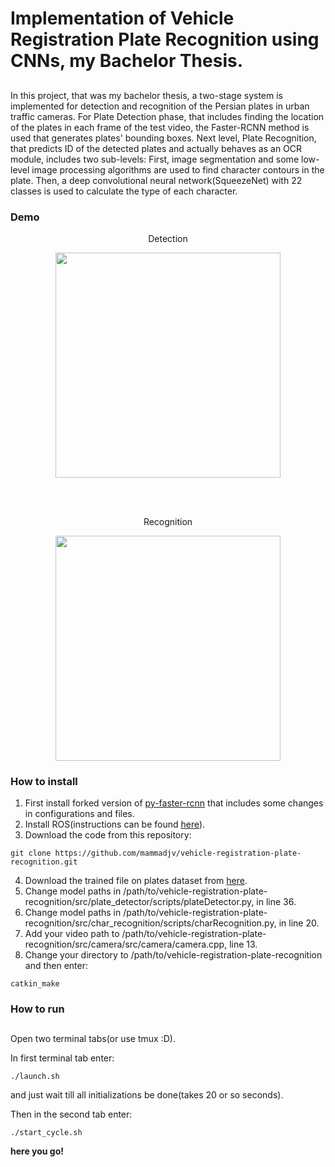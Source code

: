 # Implementation of Vehicle Registration Plate Recognition using CNNs, my Bachelor Thesis.

##
In this project, that was my bachelor thesis, a two-stage system is implemented for detection and recognition of the Persian plates in urban traffic cameras. 
For Plate Detection phase, that includes finding the location of the plates in each frame of the test video, the Faster-RCNN method is used that generates plates' bounding boxes. 
Next level, Plate Recognition, that predicts ID of the detected plates and actually behaves as an OCR module, includes two sub-levels: 
First, image segmentation and some low-level image processing algorithms are used to find character contours in the plate. Then, a deep convolutional neural network(SqueezeNet) with 22 classes is used to calculate the type of each character.

### Demo

<p align="center">
  Detection
</p>
<p align="center">
  <img src="demo/detection.gif", width="360">    
</p>

<br>
<br>
<p align="center">
  Recognition
</p>
<p align="center">
  <img src="demo/recognition.gif", width="360">    
</p>



### How to install
1. First install forked version of [py-faster-rcnn](https://github.com/mammadjv/py-faster-rcnn) that includes some changes in configurations and files.
2. Install ROS(instructions can be found [here](http://wiki.ros.org/kinetic/Installation/Ubuntu)).
3. Download the code from this repository:
```
git clone https://github.com/mammadjv/vehicle-registration-plate-recognition.git
```
4. Download the trained file on plates dataset from [here](https://drive.google.com/open?id=1reVNen-nH2G0KaQyC1WkTCn-XR1EgmpE).
5. Change model paths in /path/to/vehicle-registration-plate-recognition/src/plate_detector/scripts/plateDetector.py, in line 36.
6. Change model paths in /path/to/vehicle-registration-plate-recognition/src/char_recognition/scripts/charRecognition.py, in line 20.
7. Add your video path to /path/to/vehicle-registration-plate-recognition/src/camera/src/camera/camera.cpp, line 13.
8. Change your directory to /path/to/vehicle-registration-plate-recognition and then enter:
```
catkin_make
```
### How to run

##
Open two terminal tabs(or use tmux :D).

In first terminal tab enter:
```
./launch.sh
```
and just wait till all initializations be done(takes 20 or so seconds).

Then in the second tab enter:
```
./start_cycle.sh
```


**here you go!**

